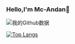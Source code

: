 ### Hello,I'm Mc-Andan👋

![我的Github数据](https://github-readme-stats.vercel.app/api?username=Mc-andan&show_icons=true&theme=merko&hide_title=true)  

[![Top Langs](https://github-readme-stats.vercel.app/api/top-langs/?username=Mc-andan)](https://github.com/Ayouuuu)

